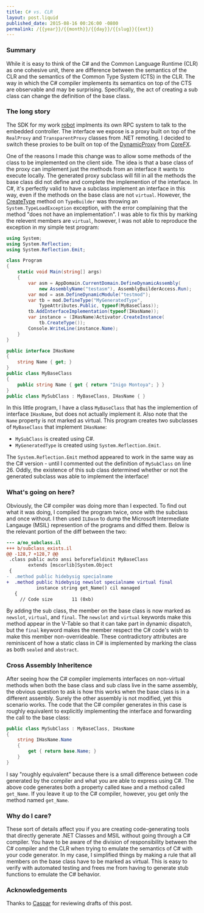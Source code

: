 ```yaml
---
title: C# vs. CLR
layout: post.liquid
published_date: 2015-08-16 00:26:00 -0800
permalink: /{{year}}/{{month}}/{{day}}/{{slug}}{{ext}}
---
```


### Summary

While it is easy to think of the C# and the Common Language Runtime (CLR) as
one cohesive unit, there are difference between the semantics of the CLR and the
semantics of the Common Type System (CTS) in the CLR. The way in which the C#
compiler implements its semantics on top of the CTS are observable
and may be surprising. Specifically, the act of creating a sub class can change
the definition of the base class.

### The long story

The SDK for my work [robot][Robot] implments its own RPC system to talk to the
embedded controller. The interface we expose is a proxy built on top of the
`RealProxy` and `TransparentProxy` classes from .NET remoting. I decided to
switch these proxies to be built on top of the [DynamicProxy] from [CoreFX].

One of the reasons I made this change was to allow some methods of the class to
be implemented on the client side. The idea is that a base class of the proxy can implement
just the methods from an interface it wants to execute locally. The generated proxy
subclass will fill in all the methods the base class did not define and complete the
implemention of the interface. In C#, it's perfectly valid to have a subclass implement an
interface in this way, even if the methods on the base class are not `virtual`.
However, the [CreateType] method on `TypeBuilder` was throwing
an `System.TypeLoadException` exception, with the error complaining that the method
"does not have an implementation". I was able to fix this by marking the relevent
members are `virtual`, however, I was not able to reproduce the exception in my
simple test program:

```c#
using System;
using System.Reflection;
using System.Reflection.Emit;

class Program
{
    static void Main(string[] args)
    {
        var asm = AppDomain.CurrentDomain.DefineDynamicAssembly(
            new AssemblyName("testasm"), AssemblyBuilderAccess.Run);
        var mod = asm.DefineDynamicModule("testmod");
        var tb = mod.DefineType("MyGeneratedType",
            TypeAttributes.Public, typeof(MyBaseClass));
        tb.AddInterfaceImplementation(typeof(IHasName));
        var instance = (IHasName)Activator.CreateInstance(
            tb.CreateType());
        Console.WriteLine(instance.Name);
    }
}

public interface IHasName
{
    string Name { get; }
}
public class MyBaseClass
{
    public string Name { get { return "Inigo Montoya"; } }
}
public class MySubClass : MyBaseClass, IHasName { }
```

In this little program, I have a class `MyBaseClass` that has the implemention
of interface `IHasName`, but does not actually implement it. Also note that the
`Name` property is not marked as virtual. This program creates two subclasses of
`MyBaseClass` that implement `IHasName`:

  * `MySubClass` is created using C#.
  * `MyGeneratedType` is created using `System.Reflection.Emit`.

The `System.Reflection.Emit` method appeared to work in the same way as the C#
version - until I commented out the definition of `MySubClass` on line 26. Oddly, the
existence of this sub class determined whether or not the generated subclass was
able to implement the interface!

### What's going on here?

Obviously, the C# compiler was doing more than I expected. To find out what it was
doing, I compiled the program twice, once with the subclass and once without. I
then used `ILDasm` to dump the Microsoft Intermediate Langauge (MSIL) represention
of the programs and diffed them. Below is the relevant portion of the diff
between the two:

```diff
--- a/no_subclass.il
+++ b/subclass_exists.il
@@ -128,7 +128,7 @@
 .class public auto ansi beforefieldinit MyBaseClass
        extends [mscorlib]System.Object
 {
-  .method public hidebysig specialname
+  .method public hidebysig newslot specialname virtual final
           instance string get_Name() cil managed
   {
     // Code size       11 (0xb)
```

By adding the sub class, the member on the base class is now marked as `newslot`,
`virtual`, and `final`. The `newslot` and `virtual` keywords make this method
appear in the V-Table so that it can take part in dynamic dispatch, but the `final`
keyword makes the member respect the C# code's wish to make this member non-overrideable.
These contradictory attributes are reminiscent of how a static class in C# is
implemented by marking the class as both `sealed` and `abstract`.

### Cross Assembly Inheritence

After seeing how the C# compiler implements interfaces on non-virtual methods
when both the base class and sub class live in the same assembly, the obvious question
to ask is how this works when the base class is in a different assembly. Surely
the other assembly is not modified, yet this scenario works. The code that the
C# compiler generates in this case is roughly equivalent to explicitly
implementing the interface and forwarding the call to the base class:

```c#
public class MySubClass : MyBaseClass, IHasName
{
    string IHasName.Name
    {
        get { return base.Name; }
    }
}
```

I say "roughly equivalent" because there is a small difference between code generated
by the compiler and what you are able to express using C#. The above code generates
both a property called `Name` and a method called `get_Name`. If you leave it up
to the C# compiler, however, you get only the method named `get_Name`.

### Why do I care?

These sort of details affect you if you are creating code-generating tools that
directly generate .NET Classes and MSIL without
going through a C# compiler. You have to be aware of the division of responsibility
between the C# compiler and the CLR when trying to emulate the semantics of C#
with your code generator. In my case, I simplified things by making a rule that all
members on the base class have to be marked as virtual. This is easy to verify
with automated testing and frees me from having to generate stub functions to
emulate the C# behavior.


### Acknowledgements

Thanks to [Caspar] for reviewing drafts of this post.

[Robot]: https://www.brooks.com/products/semiconductor-automation/factory-automation/spartan-sorters
[DynamicProxy]: https://github.com/dotnet/corefx/tree/0987afcd536743bf3a5cf868b3598e898f4aea53/src/System.Reflection.DispatchProxy
[CoreFx]: https://github.com/dotnet/corefx
[CreateType]: https://docs.microsoft.com/dotnet/api/system.reflection.emit.typebuilder.createtype
[Caspar]: https://github.com/CasparHansen
